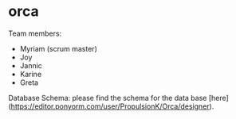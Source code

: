 # orca

Team members:
- Myriam (scrum master)
- Joy
- Jannic
- Karine
- Greta

Database Schema:
please find the schema for the data base [here] (https://editor.ponyorm.com/user/PropulsionK/Orca/designer).
